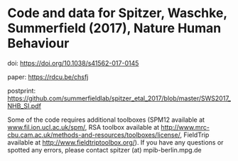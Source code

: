 # Code and data for Spitzer, Waschke, Summerfield (2017), Nature Human Behaviour

doi: https://doi.org/10.1038/s41562-017-0145

paper: https://rdcu.be/chsfj

postprint: https://github.com/summerfieldlab/spitzer_etal_2017/blob/master/SWS2017_NHB_SI.pdf

Some of the code requires additional toolboxes (SPM12 available at www.fil.ion.ucl.ac.uk/spm/, RSA toolbox available at http://www.mrc-cbu.cam.ac.uk/methods-and-resources/toolboxes/license/, FieldTrip available at http://www.fieldtriptoolbox.org/).
If you have any questions or spotted any errors, please contact spitzer (at) mpib-berlin.mpg.de
